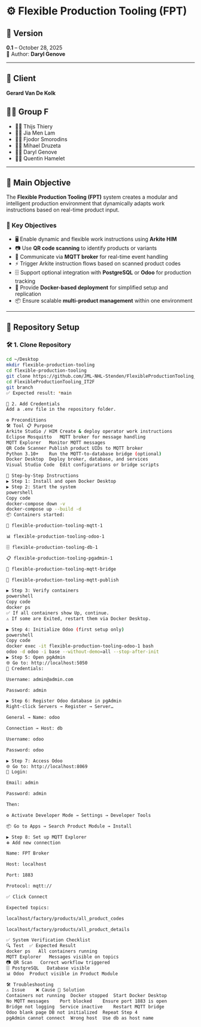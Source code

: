 # ⚙️ Flexible Production Tooling (FPT)

## 📌 Version
**0.1** – October 28, 2025  
👤 Author: **Daryl Genove**

---

## 👥 Client
**Gerard Van De Kolk**

## 👨‍💻 Group F
- 🧑‍💻 Thijs Thiery  
- 🧑‍💻 Jia Men Lam  
- 🧑‍💻 Fjodor Smorodins  
- 🧑‍💻 Mihael Druzeta  
- 🧑‍💻 Daryl Genove  
- 🧑‍💻 Quentin Hamelet  

---

## 🎯 Main Objective
The **Flexible Production Tooling (FPT)** system creates a modular and intelligent production environment that dynamically adapts work instructions based on real-time product input.

### 🔑 Key Objectives
- 🖥️ Enable dynamic and flexible work instructions using **Arkite HIM**  
- 📷 Use **QR code scanning** to identify products or variants  
- 🔄 Communicate via **MQTT broker** for real-time event handling  
- ⚡ Trigger Arkite instruction flows based on scanned product codes  
- 🗄️ Support optional integration with **PostgreSQL** or **Odoo** for production tracking  
- 🐳 Provide **Docker-based deployment** for simplified setup and replication  
- 📦 Ensure scalable **multi-product management** within one environment  

---

## 📂 Repository Setup

### 🛠️ 1. Clone Repository
```bash
cd ~/Desktop
mkdir flexible-production-tooling
cd flexible-production-tooling
git clone https://github.com/JML-NHL-Stenden/FlexibleProductionTooling_IT2F.git
cd FlexibleProductionTooling_IT2F
git branch
✅ Expected result: *main

🔑 2. Add Credentials
Add a .env file in the repository folder.

⚙️ Preconditions
🛠️ Tool	📋 Purpose
Arkite Studio / HIM	Create & deploy operator work instructions
Eclipse Mosquitto	MQTT broker for message handling
MQTT Explorer	Monitor MQTT messages
QR Code Scanner	Publish product UIDs to MQTT broker
Python 3.10+	Run the MQTT-to-database bridge (optional)
Docker Desktop	Deploy broker, database, and services
Visual Studio Code	Edit configurations or bridge scripts

🚀 Step-by-Step Instructions
▶️ Step 1: Install and open Docker Desktop
▶️ Step 2: Start the system
powershell
Copy code
docker-compose down -v
docker-compose up --build -d
📦 Containers started:

📨 flexible-production-tooling-mqtt-1

📊 flexible-production-tooling-odoo-1

🗄️ flexible-production-tooling-db-1

📋 flexible-production-tooling-pgadmin-1

🔌 flexible-production-tooling-mqtt-bridge

📡 flexible-production-tooling-mqtt-publish

▶️ Step 3: Verify containers
powershell
Copy code
docker ps
✅ If all containers show Up, continue.
⚠️ If some are Exited, restart them via Docker Desktop.

▶️ Step 4: Initialize Odoo (first setup only)
powershell
Copy code
docker exec -it flexible-production-tooling-odoo-1 bash
odoo -d odoo -i base --without-demo=all --stop-after-init
▶️ Step 5: Open pgAdmin
🌐 Go to: http://localhost:5050
🔑 Credentials:

Username: admin@admin.com

Password: admin

▶️ Step 6: Register Odoo database in pgAdmin
Right-click Servers → Register → Server…

General → Name: odoo

Connection → Host: db

Username: odoo

Password: odoo

▶️ Step 7: Access Odoo
🌐 Go to: http://localhost:8069
🔑 Login:

Email: admin

Password: admin

Then:

⚙️ Activate Developer Mode → Settings → Developer Tools

📦 Go to Apps → Search Product Module → Install

▶️ Step 8: Set up MQTT Explorer
➕ Add new connection

Name: FPT Broker

Host: localhost

Port: 1883

Protocol: mqtt://

✅ Click Connect

Expected topics:

localhost/factory/products/all_product_codes

localhost/factory/products/all_product_details

✅ System Verification Checklist
🔍 Test	✅ Expected Result
docker ps	All containers running
MQTT Explorer	Messages visible on topics
📷 QR Scan	Correct workflow triggered
🗄️ PostgreSQL	Database visible
📊 Odoo	Product visible in Product Module

🛠️ Troubleshooting
⚠️ Issue	❌ Cause	🔧 Solution
Containers not running	Docker stopped	Start Docker Desktop
No MQTT messages	Port blocked	Ensure port 1883 is open
Bridge not logging	Service inactive	Restart MQTT bridge
Odoo blank page	DB not initialized	Repeat Step 4
pgAdmin cannot connect	Wrong host	Use db as host name